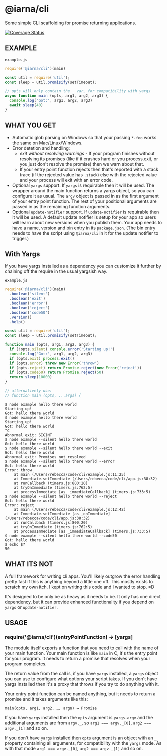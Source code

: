 # @iarna/cli

Some simple CLI scaffolding for promise returning applications.

[![Coverage Status](https://coveralls.io/repos/github/iarna/cli/badge.svg?branch=latest)](https://coveralls.io/github/iarna/cli?branch=latest)

## EXAMPLE

`example.js`
```js
require('@iarna/cli')(main)

const util = require('util');
const sleep = util.promisify(setTimeout);

// opts will only contain the _ var, for compatibility with yargs
async function main (opts, arg1, arg2, arg3) {
  console.log('Got:', arg1, arg2, arg3)
  await sleep(40)
}
```

## WHAT YOU GET

* Automatic glob parsing on Windows so that your passing `*.foo` works the
  same on Mac/Linux/Windows.
* Error detetion and handling:
  * _exit without resolving warnings_ - If your program finishes without
    resolving its promises (like if it crashes hard or you process.exit, or
    you just don't resolve the promise) then we warn about that.
  * If your entry point function rejects then that's reported with a stack
    trace (if the rejected value has `.stack`) else with the rejected value
    and your process will exit with an error code.
* Optional `yargs` support.  If `yargs` is requirable then it will be used. 
  The wrapper around the main function returns a yargs object, so you can
  configure it as usual.  The `argv` object is passed in as the first
  argument of your entry point function.  The rest of your positional
  arguments are passed in as the remaining function arguments.
* Optional `update-notifier` support.  If `update-notifier` is requirable
  then it will be used.  A default update notifier is setup for your app so
  users will learn about new versions when you publish them.  Your app needs
  to have a name, version and bin entry in its `package.json`.  (The bin
  entry needs to have the script using `@iarna/cli` in it for the update
  notifier to trigger.)

## With Yargs

If you have yargs installed as a dependency you can customize it further by
chaining off the require in the usual yargsish way.

`example.js`
```js
require('@iarna/cli')(main)
  .boolean('silent')
  .boolean('exit')
  .boolean('error')
  .boolean('reject')
  .boolean('code50')
  .version()
  .help()

const util = require('util');
const sleep = util.promisify(setTimeout);

function main (opts, arg1, arg2, arg3) {
  if (!opts.silent) console.error('Starting up!')
  console.log('Got:', arg1, arg2, arg3)
  if (opts.exit) process.exit()
  if (opts.error) throw new Error('throw')
  if (opts.reject) return Promise.reject(new Error('reject'))
  if (opts.code50) return Promise.reject(50)
  return sleep(10000)
}

// alternatively use:
// function main (opts, ...args) {
```

```console
$ node example hello there world
Starting up!
Got: hello there world
$ node example hello there world
Starting up!
Got: hello there world
^C
Abnormal exit: SIGINT
$ node example --silent hello there world
Got: hello there world
$ node example --silent hello there world --exit
Got: hello there world
Abnormal exit: Promises not resolved
$ node example --silent hello there world --error
Got: hello there world
Error: throw
    at main (/Users/rebecca/code/cli/example.js:11:25)
    at Immediate.setImmediate (/Users/rebecca/code/cli/app.js:38:32)
    at runCallback (timers.js:800:20)
    at tryOnImmediate (timers.js:762:5)
    at processImmediate [as _immediateCallback] (timers.js:733:5)
$ node example --silent hello there world --reject
Got: hello there world
Error: reject
    at main (/Users/rebecca/code/cli/example.js:12:42)
    at Immediate.setImmediate [as _onImmediate] (/Users/rebecca/code/cli/app.js:38:32)
    at runCallback (timers.js:800:20)
    at tryOnImmediate (timers.js:762:5)
    at processImmediate [as _immediateCallback] (timers.js:733:5)
$ node example --silent hello there world --code50
Got: hello there world
$ echo $?
50
```

## WHAT ITS NOT

A full framework for writing cli apps.  You'll likely outgrow the error
handling pretty fast if this is anything beyond a little one off.  This
mostly exists to scratch my own itch.  I kept on writing this code and I
wanted to stop.  =D

It's designed to be only be as heavy as it needs to be.  It only has one
direct dependency, but it can provide enhanced functionality if you depend on
`yargs` or `update-notifier`.

## USAGE

### require('@iarna/cli')(entryPointFunction) → [yargs]

The module itself exports a function that you need to call with the name of
your main function.  Your main function is like `main` in C, it's the entry
point for your program.  It needs to return a promise that resolves when
your program completes.

The return value from the call is, if you have `yargs` installed, a `yargs`
object you can use to configure what options your script takes. If you
don't have yargs installed then it's a proxy that throws if you try to do
anything with it.

Your entry point function can be named anything, but it needs to return a
promise and it takes arguments like this:

`main(opts, arg1, arg2, …, argn) → Promise`

If you have `yargs` installed then the `opts` argument is `yargs.argv`
and the additional arguments are from `argv._`, so `arg1 === argv._[0]`,
`arg2 === argv._[1]` and so on.

If you don't have `yargs` installed then `opts` argument is an object with
an `_` property containing all arguments, for compatibility with the `yargs`
mode.  As with that mode `arg1 === argv._[0]`, `arg2 === argv._[1]` and so
on.
